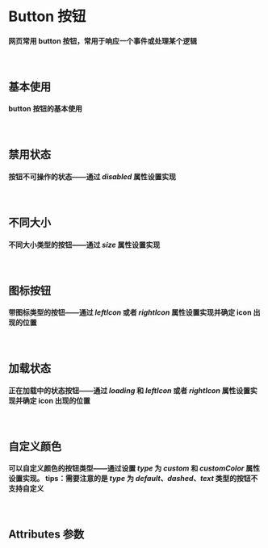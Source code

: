 <script setup>
import demo1 from './demo1.vue'
import preview from '@/components/preview.vue'
</script>

# Button 按钮

#### 网页常用 button 按钮，常用于响应一个事件或处理某个逻辑

<br/>

## 基本使用

#### button 按钮的基本使用

<br/>
<demo1/>
<preview compName="button" demoName="demo1"/>

## 禁用状态

#### 按钮不可操作的状态——通过 _disabled_ 属性设置实现

<br/>

[//]: # (<demo2/>)

[//]: # (<preview compName="button" demoName="demo2"/>)

## 不同大小

#### 不同大小类型的按钮——通过 _size_ 属性设置实现

<br/>

[//]: # (<demo3/>)

[//]: # (<preview compName="button" demoName="demo3"/>)

## 图标按钮

#### 带图标类型的按钮——通过 _leftIcon_ 或者 _rightIcon_ 属性设置实现并确定 icon 出现的位置

<br/>

[//]: # (<demo4/>)

[//]: # (<preview compName="button" demoName="demo4"/>)

## 加载状态

#### 正在加载中的状态按钮——通过 _loading_ 和 _leftIcon_ 或者 _rightIcon_ 属性设置实现并确定 icon 出现的位置

<br/>

[//]: # (<demo5/>)

[//]: # (<preview compName="button" demoName="demo5"/>)

## 自定义颜色

#### 可以自定义颜色的按钮类型——通过设置 _type_ 为 _custom_ 和 _customColor_ 属性设置实现。 tips：需要注意的是 _type_ 为 _default_、_dashed_、_text_ 类型的按钮不支持自定义

<br/>

[//]: # (<demo6/>)

[//]: # (<preview compName="button" demoName="demo6"/>)

## Attributes 参数

[//]: # (<Attributes/>)
<br/>
